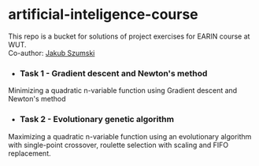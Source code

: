 # artificial-inteligence-course
This repo is a bucket for solutions of project exercises for EARIN course at WUT.   
Co-author: [Jakub Szumski](https://github.com/Szuumii)

* ###  Task 1 - Gradient descent and Newton's method
Minimizing a quadratic n-variable function using Gradient descent and Newton's method
* ### Task 2 - Evolutionary genetic algorithm
Maximizing a quadratic n-variable function using an evolutionary algorithm with single-point crossover, roulette selection with scaling and FIFO replacement.
